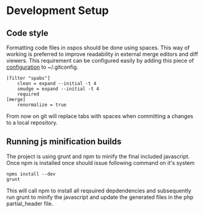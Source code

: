 # Development Setup
## Code style
Formatting code files in ospos should be done using spaces. This way of working is preferred to improve readability in external merge editors and diff viewers. This requirement can be configured easily by adding this piece of [configuration](https://gist.github.com/eevee/6721177) to ~/.gitconfig.
    
    [filter "spabs"]
        clean = expand --initial -t 4
        smudge = expand --initial -t 4
        required
    [merge]
        renormalize = true

From now on git will replace tabs with spaces when committing a changes to a local repository.
## Running js minification builds
The project is using grunt and npm to minify the final included javascript. Once npm is installed once should issue following command on it's system

    npms install --dev
    grunt

This will call npm to install all reqsuired depdendencies and subsequently run grunt to minify the javascript and update the generated files in the php partial_header file. 
